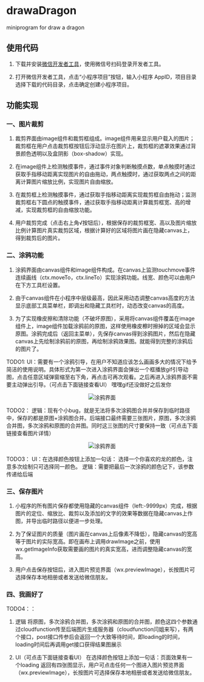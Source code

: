 # drawaDragon
miniprogram for draw a dragon 

## 使用代码

  1. 下载并安装[微信开发者工具](https://mp.weixin.qq.com/debug/wxadoc/dev/devtools/download.html)，使用微信号扫码登录开发者工具。

  2. 打开微信开发者工具，点击“小程序项目”按钮，输入小程序 AppID，项目目录选择下载的代码目录，点击确定创建小程序项目。
  
## 功能实现

### 一、图片裁剪

  1. 裁剪界面由image组件和裁剪框组成。image组件用来显示用户载入的图片；裁剪框在用户点击裁剪框按钮后浮动显示在图片上，裁剪框的遮罩效果通过背景颜色透明以及盒阴影（box-shadow）实现。

  2. 在image组件上检测触摸事件，通过事件对象判断触摸点数，单点触摸时通过获取手指移动距离实现图片的自由拖动，两点触摸时，通过获取两点之间的距离计算图片缩放比例，实现图片自由缩放。

  3. 在裁剪框上检测触摸事件，通过获取手指移动距离实现裁剪框自由拖动；监测裁剪框右下圆点的触摸事件，通过获取手指移动距离计算裁剪框宽、高的增减，实现裁剪框的自由缩放功能。

  4. 用户裁剪完成（点击右上角√按钮后），根据保存的裁剪框宽、高以及图片缩放比例计算图片真实裁剪区域，根据计算好的区域将图片画在隐藏canvas上，得到裁剪后的图片。


### 二、涂鸦功能

  1. 涂鸦界面由canvas组件和image组件构成。在canvas上监测touchmove事件连续画线（ctx.moveTo，ctx.lineTo）实现涂鸦功能。线宽、颜色可以由用户在下方工具栏设置。

  2. 由于canvas组件在小程序中层级最高，因此采用动态调整canvas高度的方法显示底部工具菜单栏，即调出和隐藏工具栏时，动态改变canvas的高度。

  3. 为了实现橡皮擦和清除功能（不破坏原图），采用将canvas组件覆盖在image组件上，image组件加载涂鸦前的原图，这样使用橡皮檫时擦掉的区域会显示原图。涂鸦完成后（返回主菜单），先保存canvas得到涂鸦图片，然后在隐藏canvas上先绘制涂鸦前的原图，再绘制涂鸦效果图。就能得到完整的涂鸦后的图片了。

TODO1: UI：需要有一个涂鸦引导，在用户不知道应该怎么画画多大的情况下给予简洁的使用说明。具体形式为第一次进入涂鸦界面会弹出一个框播放gif引导动图，点击任意区域弹窗缩至右下角，再点击可再次观看。之后再进入涂鸦界面不需要主动弹出引导。（可点击下面链接查看UI）
嘿嘿gif还没做好之后发你

<div align="center">
<img alt="涂鸦界面" src="https://github.com/nimoat/photo-edit/raw/master/image/githubImg/doodlePage.jpg">
</div>

TODO2：
逻辑：现有个小bug，就是无法将多次涂鸦图合并并保存到临时路径中，保存的都是原图+涂鸦图合并。后端接口最终需要三张图片，原图，多次涂鸦合并图，多次涂鸦和原图的合并图。同时这三张图的尺寸要保持一致（可点击下面链接查看图片详情）
<div align="center">
<img alt="涂鸦界面" src="https://github.com/nimoat/photo-edit/raw/master/image/githubImg/doodlePage.jpg">
</div>

TODO3：
UI：在选择颜色按钮上添加一句话： 选择一个你喜欢的龙的颜色，注意多次绘制只可选择同一颜色。
逻辑：需要把最后一次涂鸦的颜色记下，该参数传递给后端


### 三、保存图片

  1. 小程序的所有图片保存都使用隐藏的canvas组件（left:-9999px）完成，根据图片的定位、缩放比、裁剪以及添加的文字的效果等数据在隐藏canvas上作图，并导出临时路径以便进一步处理。

  2. 为了保证图片的质量（图片画在canvas上后像素不降低），隐藏canvas的宽高等于图片的实际宽高。即在画布上调用drawImage之前，使用wx.getImageInfo获取需要画的图片的真实宽高，进而调整隐藏canvas的宽高。

  3. 用户点击保存按钮后，进入图片预览界面（wx.previewImage），长按图片可选择保存本地相册或者发送给微信朋友。


### 四、我画好了

TODO4：：
  1. 逻辑 将原图，多次涂鸦合并图，多次涂鸦和原图的合并图，颜色这四个参数通过cloudfunction传至后端图片生成服务器（cloudfunction闫姐来写），有两个接口，post接口传参后会返回一个大致等待时间，即loading的时间，loading时间后再调用get接口获得结果图展示

  2. UI（可点击下面链接查看UI）
  在选择颜色按钮上添加一句话：页面效果有一个loading
  返回有四张图显示，用户可点击任何一个图进入图片预览界面（wx.previewImage），长按图片可选择保存本地相册或者发送给微信朋友。

